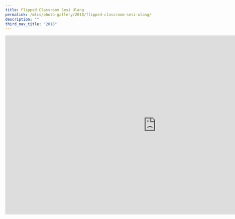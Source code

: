 ```yaml
---
title: Flipped Classroom Sesi Ulang
permalink: /mlcs/photo-gallery/2018/flipped-classroom-sesi-ulang/
description: ""
third_nav_title: "2018"
---
```

<iframe allowfullscreen="true" height="569" width="960" frameborder="0" src="https://docs.google.com/presentation/d/e/2PACX-1vTkUY-3lawV6i7R7bOyfE54v5zg7FwcNQtrroY99v2ZSnSuAgZOCGQzF1SE0fOGJz7JwnrHNTQ2KM1K/embed?start=false&amp;loop=false&amp;delayms=3000"></iframe>